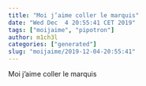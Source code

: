 ```yaml
---
title: "Moi j’aime coller le marquis"
date: "Wed Dec  4 20:55:41 CET 2019"
tags: ["moijaime", "pipotron"]
author: m1ch3l
categories: ["generated"]
slug: "moijaime/2019-12-04-20:55:41"
---
```


Moi j’aime coller le marquis
